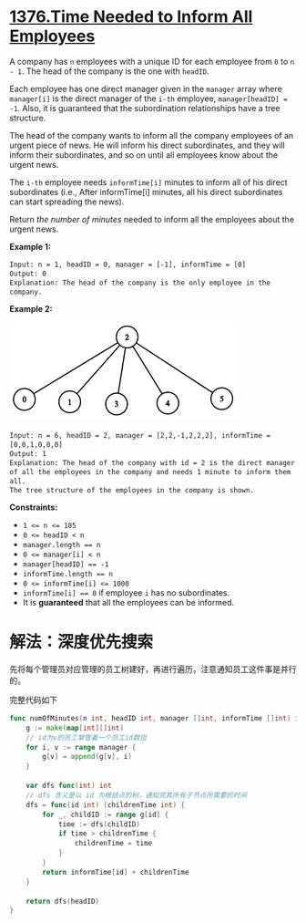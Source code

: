# [1376.Time Needed to Inform All Employees](https://leetcode.cn/problems/time-needed-to-inform-all-employees)

A company has `n` employees with a unique ID for each employee from `0` to `n - 1`. The head of the company is the one with `headID`.

Each employee has one direct manager given in the `manager` array where `manager[i]` is the direct manager of the `i-th` employee, `manager[headID] = -1`. Also, it is guaranteed that the subordination relationships have a tree structure.

The head of the company wants to inform all the company employees of an urgent piece of news. He will inform his direct subordinates, and they will inform their subordinates, and so on until all employees know about the urgent news.

The `i-th` employee needs `informTime[i]` minutes to inform all of his direct subordinates (i.e., After informTime[i] minutes, all his direct subordinates can start spreading the news).

Return *the number of minutes* needed to inform all the employees about the urgent news.

 

**Example 1:**

```
Input: n = 1, headID = 0, manager = [-1], informTime = [0]
Output: 0
Explanation: The head of the company is the only employee in the company.
```

**Example 2:**

![img](./assets/graph.png)

```
Input: n = 6, headID = 2, manager = [2,2,-1,2,2,2], informTime = [0,0,1,0,0,0]
Output: 1
Explanation: The head of the company with id = 2 is the direct manager of all the employees in the company and needs 1 minute to inform them all.
The tree structure of the employees in the company is shown.
```

 

**Constraints:**

- `1 <= n <= 105`
- `0 <= headID < n`
- `manager.length == n`
- `0 <= manager[i] < n`
- `manager[headID] == -1`
- `informTime.length == n`
- `0 <= informTime[i] <= 1000`
- `informTime[i] == 0` if employee `i` has no subordinates.
- It is **guaranteed** that all the employees can be informed.



# 解法：深度优先搜索

先将每个管理员对应管理的员工树建好，再进行遍历，注意通知员工这件事是并行的。

完整代码如下

```go
func numOfMinutes(n int, headID int, manager []int, informTime []int) int {
	g := make(map[int][]int)
	// id为v的员工掌管着一个员工id数组
	for i, v := range manager {
		g[v] = append(g[v], i)
	}

	var dfs func(int) int
	// dfs 含义是以 id 为根结点的树，通知完其所有子节点所需要的时间
	dfs = func(id int) (childrenTime int) {
		for _, childID := range g[id] {
			time := dfs(childID)
			if time > childrenTime {
				childrenTime = time
			}
		}
		return informTime[id] + childrenTime
	}

	return dfs(headID)
}
```

